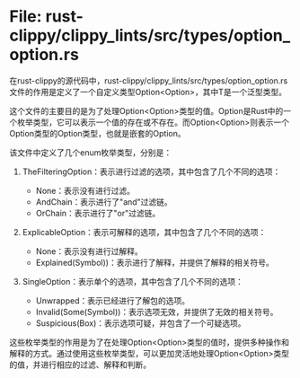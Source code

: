 # File: rust-clippy/clippy_lints/src/types/option_option.rs

在rust-clippy的源代码中，rust-clippy/clippy_lints/src/types/option_option.rs文件的作用是定义了一个自定义类型Option<Option<T>>，其中T是一个泛型类型。

这个文件的主要目的是为了处理Option<Option<T>>类型的值。Option是Rust中的一个枚举类型，它可以表示一个值的存在或不存在。而Option<Option<T>>则表示一个Option类型的Option类型，也就是嵌套的Option。

该文件中定义了几个enum枚举类型，分别是：
1. TheFilteringOption：表示进行过滤的选项，其中包含了几个不同的选项：
   - None：表示没有进行过滤。
   - AndChain：表示进行了"and"过滤链。
   - OrChain：表示进行了"or"过滤链。

2. ExplicableOption：表示可解释的选项，其中包含了几个不同的选项：
   - None：表示没有进行过解释。
   - Explained(Symbol))：表示进行了解释，并提供了解释的相关符号。

3. SingleOption：表示单个的选项，其中包含了几个不同的选项：
   - Unwrapped：表示已经进行了解包的选项。
   - Invalid(Some(Symbol))：表示选项无效，并提供了无效的相关符号。
   - Suspicious(Box<SingleOption>)：表示选项可疑，并包含了一个可疑选项。

这些枚举类型的作用是为了在处理Option<Option<T>>类型的值时，提供多种操作和解释的方式。通过使用这些枚举类型，可以更加灵活地处理Option<Option<T>>类型的值，并进行相应的过滤、解释和判断。

